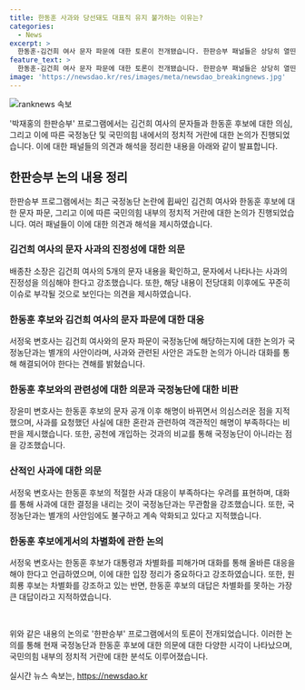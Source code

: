 ```yaml
---
title: 한동훈 사과와 당선돼도 대표직 유지 불가하는 이유는?
categories:
  - News
excerpt: >
  한동훈-김건희 여사 문자 파문에 대한 토론이 전개됐습니다. 한판승부 패널들은 상당히 열띤 토론을 펼치고 있습니다. 배종찬 소장은 한동훈 후보의 문자 해명에 의문을 제기하며, 서정욱 변호사는 국정농단으로 분류할 정도의 사안이 아니라고 주장했습니다. 장윤미 변호사는 김건희 여사의 사과에 대한 진정성에 대해 의문을 제기하였습니다. 또한, 한동훈 후보가 대통령실과의 사과에 대한 의문점, 문자의 내용, 후보들 간의 시각 차이, 그리고 후보들의 토론 전략에 대해 논의되고 있습니다.
feature_text: >
  한동훈-김건희 여사 문자 파문에 대한 토론이 전개됐습니다. 한판승부 패널들은 상당히 열띤 토론을 펼치고 있습니다. 배종찬 소장은 한동훈 후보의 문자 해명에 의문을 제기하며, 서정욱 변호사는 국정농단으로 분류할 정도의 사안이 아니라고 주장했습니다. 장윤미 변호사는 김건희 여사의 사과에 대한 진정성에 대해 의문을 제기하였습니다. 또한, 한동훈 후보가 대통령실과의 사과에 대한 의문점, 문자의 내용, 후보들 간의 시각 차이, 그리고 후보들의 토론 전략에 대해 논의되고 있습니다.
image: 'https://newsdao.kr/res/images/meta/newsdao_breakingnews.jpg'
---
```


<p><img src="https://newsdao.kr/res/images/meta/newsdao_breakingnews.jpg" alt="ranknews 속보" /></p>

<p>'박재홍의 한판승부' 프로그램에서는 김건희 여사의 문자들과 한동훈 후보에 대한 의심, 그리고 이에 따른 국정농단 및 국민의힘 내에서의 정치적 거란에 대한 논의가 진행되었습니다. 이에 대한 패널들의 의견과 해석을 정리한 내용을 아래와 같이 발표합니다.</p>

<h2 data-ke-size="size26">한판승부 논의 내용 정리</h2>

<p data-ke-size="size16">한판승부 프로그램에서는 최근 국정농단 논란에 휩싸인 김건희 여사와 한동훈 후보에 대한 문자 파문, 그리고 이에 따른 국민의힘 내부의 정치적 거란에 대한 논의가 진행되었습니다. 여러 패널들이 이에 대한 의견과 해석을 제시하였습니다.</p>

<h3 data-ke-size="size22">김건희 여사의 문자 사과의 진정성에 대한 의문</h3>

<p data-ke-size="size16">배종찬 소장은 김건희 여사의 5개의 문자 내용을 확인하고, 문자에서 나타나는 사과의 진정성을 의심해야 한다고 강조했습니다. 또한, 해당 내용이 전당대회 이후에도 꾸준히 이슈로 부각될 것으로 보인다는 의견을 제시하였습니다.</p>

<h3 data-ke-size="size22">한동훈 후보와 김건희 여사의 문자 파문에 대한 대응</h3>

<p data-ke-size="size16">서정욱 변호사는 김건희 여사와의 문자 파문이 국정농단에 해당하는지에 대한 논의가 국정농단과는 별개의 사안이라며, 사과와 관련된 사안은 과도한 논의가 아니라 대화를 통해 해결되어야 한다는 견해를 밝혔습니다.</p>

<h3 data-ke-size="size22">한동훈 후보와의 관련성에 대한 의문과 국정농단에 대한 비판</h3>

<p data-ke-size="size16">장윤미 변호사는 한동훈 후보의 문자 공개 이후 해명이 바뀌면서 의심스러운 점을 지적했으며, 사과를 요청했던 사실에 대한 혼란과 관련하여 객관적인 해명이 부족하다는 비판을 제시했습니다. 또한, 공천에 개입하는 것과의 비교를 통해 국정농단이 아니라는 점을 강조했습니다.</p>

<h3 data-ke-size="size22">산적인 사과에 대한 의문</h3>

<p data-ke-size="size16">서정욱 변호사는 한동훈 후보의 적절한 사과 대응이 부족하다는 우려를 표현하며, 대화를 통해 사과에 대한 결정을 내리는 것이 국정농단과는 무관함을 강조했습니다. 또한, 국정농단과는 별개의 사안임에도 불구하고 계속 악화되고 있다고 지적했습니다.</p>

<h3 data-ke-size="size22">한동훈 후보에게서의 차별화에 관한 논의</h3>

<p data-ke-size="size16">서정욱 변호사는 한동훈 후보가 대통령과 차별화를 피해가며 대화를 통해 올바른 대응을 해야 한다고 언급하였으며, 이에 대한 입장 정리가 중요하다고 강조하였습니다. 또한, 원희룡 후보는 차별화를 강조하고 있는 반면, 한동훈 후보의 대답은 차별화를 못하는 가장 큰 대답이라고 지적하였습니다.</p>

<p data-ke-size="size16">&nbsp;</p>

<p>위와 같은 내용의 논의로 '한판승부' 프로그램에서의 토론이 전개되었습니다. 이러한 논의를 통해 현재 국정농단과 한동훈 후보에 대한 의문에 대한 다양한 시각이 나타났으며, 국민의힘 내부의 정치적 거란에 대한 분석도 이루어졌습니다.</p>
실시간 뉴스 속보는, <a href="https://newsdao.kr" rel="dofollow">https://newsdao.kr</a>


